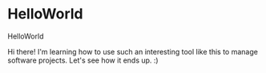 # HelloWorld
HelloWorld

Hi there! I'm learning how to use such an interesting tool like this to manage software projects. Let's see how it ends up.
:) 
